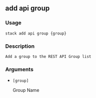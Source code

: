 ## add api group

### Usage

`stack add api group {group}`

### Description


	Add a group to the REST API Group list
	

### Arguments

* `[group]`

   Group Name



